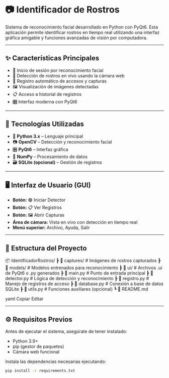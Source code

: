 # 📷 Identificador de Rostros

Sistema de reconocimiento facial desarrollado en Python con PyQt6. Esta aplicación permite identificar rostros en tiempo real utilizando una interfaz gráfica amigable y funciones avanzadas de visión por computadora.

---

## ✨ Características Principales

- 👤 Inicio de sesión por reconocimiento facial
- 🎥 Detección de rostros en vivo usando la cámara web
- 💾 Registro automático de accesos y capturas
- 🖼️ Visualización de imágenes detectadas
- 📋 Acceso a historial de registros
- 🎛️ Interfaz moderna con PyQt6

---

## 🧰 Tecnologías Utilizadas

- 🐍 **Python 3.x** – Lenguaje principal
- 📷 **OpenCV** – Detección y reconocimiento facial
- 🎛️ **PyQt6** – Interfaz gráfica
- 🧠 **NumPy** – Procesamiento de datos
- 🗃️ **SQLite (opcional)** – Gestión de registros

---

## 🖥️ Interfaz de Usuario (GUI)

- **Botón:** 🟢 Iniciar Detector  
- **Botón:** 📋 Ver Registros  
- **Botón:** 🖼️ Abrir Capturas  
- **Área de cámara:** Vista en vivo con detección en tiempo real  
- **Menú superior:** Archivo, Ayuda, Salir

---

## 📂 Estructura del Proyecto

📦 IdentificadorRostros/
┣ 📂 captures/ # Imágenes de rostros capturados
┣ 📂 models/ # Modelos entrenados para reconocimiento
┣ 📂 ui/ # Archivos .ui de PyQt6 o .py generados
┣ 📜 main.py # Punto de entrada principal
┣ 📜 detector.py # Lógica de detección y reconocimiento
┣ 📜 registro.py # Manejo de registros de acceso
┣ 📜 database.py # Conexión a base de datos SQLite
┣ 📜 utils.py # Funciones auxiliares (opcional)
┗ 📜 README.md

yaml
Copiar
Editar

---

## ⚙️ Requisitos Previos

Antes de ejecutar el sistema, asegúrate de tener instalado:

- Python 3.9+
- pip (gestor de paquetes)
- Cámara web funcional

Instala las dependencias necesarias ejecutando:

```bash
pip install -r requirements.txt